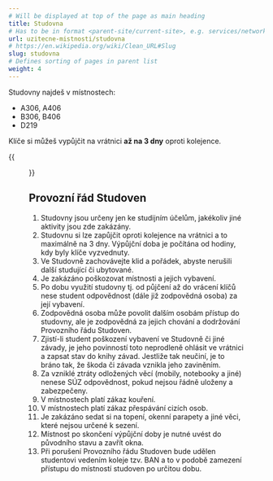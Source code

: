 ```yaml
---
# Will be displayed at top of the page as main heading
title: Studovna
# Has to be in format <parent-site/current-site>, e.g. services/network (notice missing slash at the beginning)
url: uzitecne-mistnosti/studovna
# https://en.wikipedia.org/wiki/Clean_URL#Slug
slug: studovna
# Defines sorting of pages in parent list
weight: 4
---
```


Studovny najdeš v místnostech:

- A306, A406
- B306, B406
- D219

Klíče si můžeš vypůjčit na vrátnici **až na 3 dny** oproti kolejence.

{{<figure src="study_room.jpg" alt="Study room">}}

## Provozní řád Studoven

1. Studovny jsou určeny jen ke studijním účelům, jakékoliv jiné aktivity jsou zde zakázány.
2. Studovnu si lze zapůjčit oproti kolejence na vrátnici a to maximálně na 3 dny. Výpůjční doba je počítána od hodiny, kdy byly klíče vyzvednuty.
3. Ve Studovně zachovávejte klid a pořádek, abyste nerušili další studující či ubytované.
4. Je zakázáno poškozovat místnosti a jejich vybavení.
5. Po dobu využití studovny tj. od půjčení až do vrácení klíčů nese student odpovědnost (dále již zodpovědná osoba) za její vybavení.
6. Zodpovědná osoba může povolit dalším osobám přístup do studovny, ale je zodpovědná za jejich chování a dodržování Provozního řádu Studoven.
7. Zjistí-li student poškození vybavení ve Studovně či jiné závady, je jeho povinností toto neprodleně ohlásit ve vrátnici a zapsat stav do knihy závad. Jestliže tak neučiní, je to bráno tak, že škoda či závada vznikla jeho zaviněním.
8. Za vzniklé ztráty odložených věcí (mobily, notebooky a jiné) nenese SÚZ odpovědnost, pokud nejsou řádně uloženy a zabezpečeny.
9. V místnostech platí zákaz kouření.
10. V místnostech platí zákaz přespávání cizích osob.
11. Je zakázáno sedat si na topení, okenní parapety a jiné věci, které nejsou určené k sezení.
12. Místnost po skončení výpůjční doby je nutné uvést do původního stavu a zavřít okna.
13. Při porušení Provozního řádu Studoven bude udělen studentovi vedením koleje tzv. BAN a to v podobě zamezení přístupu do místností studoven po určitou dobu.
